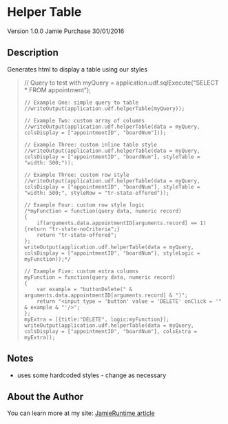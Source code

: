 Helper Table
============

Version 1.0.0
Jamie Purchase
30/01/2016

Description
-----------

Generates html to display a table using our styles

<blockquote>
<link rel = "stylesheet" href = "includes/styles/efficienc.css">
<cfscript>
	// Query to test with
	myQuery = application.udf.sqlExecute("SELECT * FROM appointment");

	// Example One: simple query to table
	//writeOutput(application.udf.helperTable(myQuery));
	
	// Example Two: custom array of columns
	//writeOutput(application.udf.helperTable(data = myQuery, colsDisplay = ["appointmentID", "boardNum"]));
	
	// Example Three: custom inline table style
	//writeOutput(application.udf.helperTable(data = myQuery, colsDisplay = ["appointmentID", "boardNum"], styleTable = "width: 500;"));
	
	// Example Three: custom row style
	//writeOutput(application.udf.helperTable(data = myQuery, colsDisplay = ["appointmentID", "boardNum"], styleTable = "width: 500;", styleRow = "tr-state-offered"));
	
	// Example Four: custom row style logic
	/*myFunction = function(query data, numeric record)
	{
		if(arguments.data.appointmentID[arguments.record] == 1) {return "tr-state-noCriteria";}
		return "tr-state-offered";
	};
	writeOutput(application.udf.helperTable(data = myQuery, colsDisplay = ["appointmentID", "boardNum"], styleLogic = myFunction));*/
	
	// Example Five: custom extra columns
	myFunction = function(query data, numeric record)
	{
		var example = "buttonDelete(" & arguments.data.appointmentID[arguments.record] & ")";
		return "<input type = 'button' value = 'DELETE' onClick = '" & example & "'/>";
	};
	myExtra = [{title:"DELETE", logic:myFunction}];
	writeOutput(application.udf.helperTable(data = myQuery, colsDisplay = ["appointmentID", "boardNum"], colsExtra = myExtra));
</cfscript>
</blockquote>

Notes
-----
* uses some hardcoded styles - change as necessary

About the Author
----------------

You can learn more at my site: <a href = "https://jamieruntime.wordpress.com/2016/01/30/sql-execute-the-one-line-sql-statement-udf/" target = "_blank">JamieRuntime article</a>